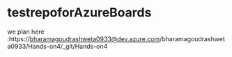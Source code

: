 # testrepoforAzureBoards

we plan here :https://bharamagoudrashweta0933@dev.azure.com/bharamagoudrashweta0933/Hands-on4/_git/Hands-on4
